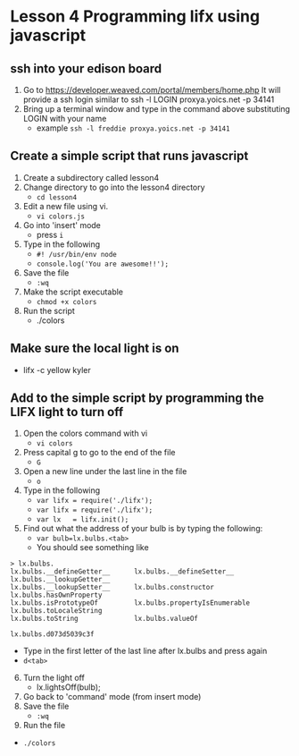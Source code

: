 # Lesson 4 Programming lifx using javascript

## ssh into your edison board
1. Go to https://developer.weaved.com/portal/members/home.php
It will provide a ssh login similar to
ssh -l LOGIN proxya.yoics.net -p 34141
2. Bring up a terminal window and type in the command above substituting LOGIN with your name
   * example `ssh -l freddie proxya.yoics.net -p 34141`

## Create a simple script that runs javascript
1. Create a subdirectory called lesson4
2. Change directory to go into the lesson4 directory
   * `cd lesson4`
3. Edit a new file using vi. 
   * `vi colors.js`
4. Go into 'insert' mode 
   * press `i`
5. Type in the following
   * `#! /usr/bin/env node`
   * `console.log('You are awesome!!');`
6. Save the file 
   * `:wq`
7. Make the script executable
   * `chmod +x colors`
8. Run the script
   * ./colors

## Make sure the local light is on
   * lifx -c yellow kyler

## Add to the simple script by programming the LIFX light to turn off
1. Open the colors command with vi
   * `vi colors`
2. Press capital g to go to the end of the file
   * `G`
3. Open a new line under the last line in the file
   * `o`
4. Type in the following
   * `var lifx = require('./lifx');`
   * `var lifx = require('./lifx');`
   * `var lx   = lifx.init();`
5. Find out what the address of your bulb is by typing the following:
   * `var bulb=lx.bulbs.<tab>`
   * You should see something like
```
> lx.bulbs.
lx.bulbs.__defineGetter__      lx.bulbs.__defineSetter__      lx.bulbs.__lookupGetter__
lx.bulbs.__lookupSetter__      lx.bulbs.constructor           lx.bulbs.hasOwnProperty
lx.bulbs.isPrototypeOf         lx.bulbs.propertyIsEnumerable  lx.bulbs.toLocaleString
lx.bulbs.toString              lx.bulbs.valueOf               

lx.bulbs.d073d5039c3f          
```
   * Type in the first letter of the last line after lx.bulbs and press <tab> again
   * `d<tab>`
6. Turn the light off
   * lx.lightsOff(bulb);
8. Go back to 'command' mode (from insert mode)
9. Save the file
   * `:wq`
10. Run the file
   * `./colors`
 

